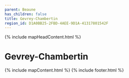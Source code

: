 ```yaml
---
parent: Beaune
has_children: false
title: Gevrey-Chambertin
region_id: D1A0BB25-2FBD-4AEE-9D1A-41317801542F
---
```

{% include mapHeadContent.html %}
# Gevrey-Chambertin
{% include mapContent.html %}
{% include footer.html %}
